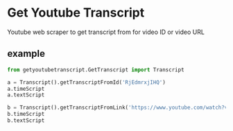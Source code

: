 # Get Youtube Transcript

Youtube web scraper to get transcript from for video ID or video URL

## example
```python
from getyoutubetranscript.GetTranscript import Transcript

a = Transcript().getTranscriptFromId('RjEdmrxjIHQ')
a.timeScript
a.textScript

b = Transcript().getTranscriptFromLink('https://www.youtube.com/watch?v=RjEdmrxjIHQ')
b.timeScript
b.textScript
```
